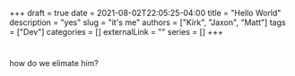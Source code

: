 +++ 
draft = true
date = 2021-08-02T22:05:25-04:00
title = "Hello World"
description = "yes"
slug = "it's me"
authors = ["Kirk", "Jaxon", "Matt"]
tags = ["Dev"]
categories = []
externalLink = ""
series = []
+++

# 
how do we elimate him?
